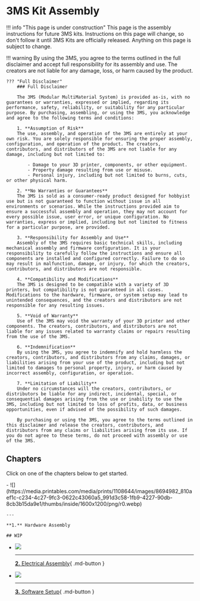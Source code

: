 <link rel="stylesheet" href="../../assets/css/kits.css">


# 3MS Kit Assembly

!!! info "This page is under construction"
    This page is the assembly instructions for future 3MS kits. Instructions on this page will change, so don't follow it until 3MS Kits are officially released. Anything on this page is subject to change.

!!! warning
    By using the 3MS, you agree to the terms outlined in the full disclaimer and accept full responsibility for its assembly and use. The creators are not liable for any damage, loss, or harm caused by the product.

    ??? "Full Disclaimer"
        ### Full Disclaimer

        The 3MS (Modular MultiMaterial System) is provided as-is, with no guarantees or warranties, expressed or implied, regarding its performance, safety, reliability, or suitability for any particular purpose. By purchasing, assembling, or using the 3MS, you acknowledge and agree to the following terms and conditions:

        1. **Assumption of Risk**  
        The use, assembly, and operation of the 3MS are entirely at your own risk. You are solely responsible for ensuring the proper assembly, configuration, and operation of the product. The creators, contributors, and distributors of the 3MS are not liable for any damage, including but not limited to:  

            - Damage to your 3D printer, components, or other equipment.  
            - Property damage resulting from use or misuse.  
            - Personal injury, including but not limited to burns, cuts, or other physical harm.  

        2. **No Warranties or Guarantees**  
        The 3MS is sold as a consumer-ready product designed for hobbyist use but is not guaranteed to function without issue in all environments or scenarios. While the instructions provided aim to ensure a successful assembly and operation, they may not account for every possible issue, user error, or unique configuration. No warranties, express or implied, including but not limited to fitness for a particular purpose, are provided.  

        3. **Responsibility for Assembly and Use**  
        Assembly of the 3MS requires basic technical skills, including mechanical assembly and firmware configuration. It is your responsibility to carefully follow the instructions and ensure all components are installed and configured correctly. Failure to do so may result in malfunction, damage, or injury, for which the creators, contributors, and distributors are not responsible.  

        4. **Compatibility and Modifications**  
        The 3MS is designed to be compatible with a variety of 3D printers, but compatibility is not guaranteed in all cases. Modifications to the hardware, firmware, or system setup may lead to unintended consequences, and the creators and distributors are not responsible for any resulting issues.  

        5. **Void of Warranty**  
        Use of the 3MS may void the warranty of your 3D printer and other components. The creators, contributors, and distributors are not liable for any issues related to warranty claims or repairs resulting from the use of the 3MS.

        6. **Indemnification**  
        By using the 3MS, you agree to indemnify and hold harmless the creators, contributors, and distributors from any claims, damages, or liabilities arising from your use of the product, including but not limited to damages to personal property, injury, or harm caused by incorrect assembly, configuration, or operation.

        7. **Limitation of Liability**  
        Under no circumstances will the creators, contributors, or distributors be liable for any indirect, incidental, special, or consequential damages arising from the use or inability to use the 3MS, including but not limited to loss of profits, data, or business opportunities, even if advised of the possibility of such damages.

        By purchasing or using the 3MS, you agree to the terms outlined in this disclaimer and release the creators, contributors, and distributors from any claims or liabilities arising from its use. If you do not agree to these terms, do not proceed with assembly or use of the 3MS.

## Chapters

Click on one of the chapters below to get started.

<div class="grid cards" markdown>
- ![](https://media.printables.com/media/prints/1108644/images/8694982_810aef1c-c234-4c27-9fc3-0622c43060a5_991d3c58-1fb9-4227-90db-8cb3b15da9e1/thumbs/inside/1600x1200/png/r0.webp)

    ---

    **1.** Hardware Assembly

    ## WIP

- [![](step08a.jpeg)](assembly-ele-beta.md)

    ---

    [**2.** Electrical Assembly](assembly-ele-beta.md){ .md-button }

- [![](https://github.com/moggieuk/Happy-Hare/wiki/resources/happy_hare_logo.jpg)](https://github.com/moggieuk/Happy-Hare/wiki/Quick-Start-3MS)

    ---
    
    [**3.** Software Setup](https://github.com/moggieuk/Happy-Hare/wiki/Quick-Start-3MS){ .md-button }
</div>

<!-- ## Printed Parts

###**Step 1** Enclosure

<div class="grid cards" markdown>
- 

    === "3HOME (Official) (Beta)"
        [Printables Link](https://www.printables.com/model/1108644-beta-3home-3ms-hybrid-official-modular-enclosure/files)

        ![](https://media.printables.com/media/prints/1108644/images/8561411_33c8e695-bbc6-41cd-8166-20ad7de4a411_c4c521b9-7f8a-4b55-89f5-df56d1c30401/thumbs/inside/1600x1200/png/r0.webp)
    === "Minimalistic Mount"
        [Download](../../assets/stls/mk8m3.stl)

        <iframe id="vs_iframe" src="https://www.viewstl.com/?embedded&url=https%3A%2F%2F3dcoded.github.io%2F3MS%2Fassets%2Fstls%2Fmk8m3.stl&color=blue&noborder=yes&clean=yes&shading=flat&bgcolor=transparent" style="border:0;margin:0;width:100%;height:100%;"></iframe>
    === "chadk Enclosure"
        Designed by [chadk](https://www.printables.com/@Chad_336665)
        
        [Printables Link](https://www.printables.com/model/1067703-wip-3ms-mmu-using-btt-mmb)
        
        ![](https://media.printables.com/media/prints/1067703/images/8088653_02c779e6-ba6e-467c-a42e-ce7769189863_4913595f-da9b-4cf3-b618-52f3373aaaef/thumbs/inside/1600x1200/jpg/20241109_214315.webp)
    === "Marcin1415 Enclosure"
        Designed by [Marcin1415](https://www.printables.com/@Marcin1415_557608)

        [Printables Link](https://www.printables.com/model/1121864-3ms-mmu-mounting-system)

        ![](https://media.printables.com/media/prints/1121864/images/8470904_12d40664-860a-40e5-bea1-21419fed8797_4f180760-d019-49f6-b979-4422aa465063/thumbs/inside/1600x1200/jpg/3ms_mmu_enclosure_newconcept-v40.webp)

- Choose one of the mounting/enclosure options on the left for your 3MS and print them out.
</div>

###**Step 2** Y-Splitter

<div class="grid cards" markdown>
-   
    === "Official Y-Splitter"
        [Printables Link](https://www.printables.com/model/1103095-4-way-y-splitter-with-ecas04)

        ![](https://media.printables.com/media/prints/1103095/images/8338186_1e66aafd-0187-42a4-bed7-420d532541cb_9d93d093-db12-434a-a4c1-8aa2e3bf8fc3/thumbs/inside/1600x1200/png/img_0424.webp)
    === "ImChrono Y-Splitter"
        Designed by [ImChrono](https://www.printables.com/@ImChrono_909974)

        [Printables Link](https://www.printables.com/model/1042279-no-catch-4-way-y-splitter-pc4-m10)

        ![](https://media.printables.com/media/prints/1042279/images/7911671_cf864755-81d4-4b1d-a9f2-1c4f1d77bc24_9ce3f0a3-2276-419e-8c8c-faa9a5ec9ef3/thumbs/inside/1600x1200/jpg/photo_2024-10-18_18-33-02.webp)

        

- Print one of these Y-splitters according to the instructions in its respective Printables page.
</div>

## Hardware Assembly

###**Step 1** Assemble Extruders

<div class="grid cards" markdown>
- ![](https://placehold.co/600x400?text=Assemble+MK8){data-gallery="assembleMK8"}
    ![](https://placehold.co/600x400?text=Assemble+MK8+2){.hidden data-gallery="assembleMK8"}

- Assemble each of your 3MS extruders
    
    ---

    :orange_circle: Place the mounting plate on the face of the motor

    :red_circle: Assemble the MK8 extruders onto the face of the motors (with the mount in between)

    :green_circle: Repeat for all four 3MS extruders

</div>

###**Step 2** Connecting the Stepper Motors

<div class="grid cards" markdown>
- ![](https://placehold.co/600x400?text=Connect+Motors){data-gallery="connMotors"}
    ![](https://placehold.co/600x400?text=Connect+Motors+2){.hidden data-gallery="connMotors"}

- Connect each stepper motor to the BTT MMB CAN board
    
    ---

    :red_circle: The extruder for T0 connects to the M1 port

    :orange_circle: The extruder for T1 connects to the M2 port

    :green_circle: The extruder for T2 connects to the M3 port

    :blue_circle: The extruder for T3 connects to the M4 port

</div>

###**Step 3** Installing the MMB CAN (optional)

<div class="grid cards" markdown>
- ![](https://placehold.co/600x400?text=Install+MMB){data-gallery="instMMB"}
    ![](https://placehold.co/600x400?text=Install+MMB+2){.hidden data-gallery="instMMB"}

- Install the MMB in the 3HOME
    
    ---

    :orange_circle: Use 4x M3x10 bolts to secure the MMB CAN to the 3HOME

</div> -->